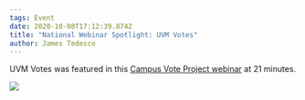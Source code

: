 ```yaml
---
tags: Event
date: 2020-10-08T17:12:39.874Z
title: "National Webinar Spotlight: UVM Votes"
author: James Tedesco
---
```

UVM Votes was featured in this [Campus Vote Project webinar](https://us02web.zoom.us/rec/play/hVluu90tkjBHC_MXJ1hgwPLPy2XDDG0jibiplZgU2BRqrfRgbK9jaR2fREmzb4EetMfbb33YqoEIItKO.ULdaQ1DP1etcLFSv?startTime=1602702074000&_x_zm_rtaid=T1Oq1CnFQFKmM9U8Q9NKZw.1625155389002.fb70ae624400a78792115fe01bf592a1&_x_zm_rhtaid=609) at 21 minutes.

![](/assets/images/uploads/screen-shot-2021-07-01-at-1.15.22-pm.png)